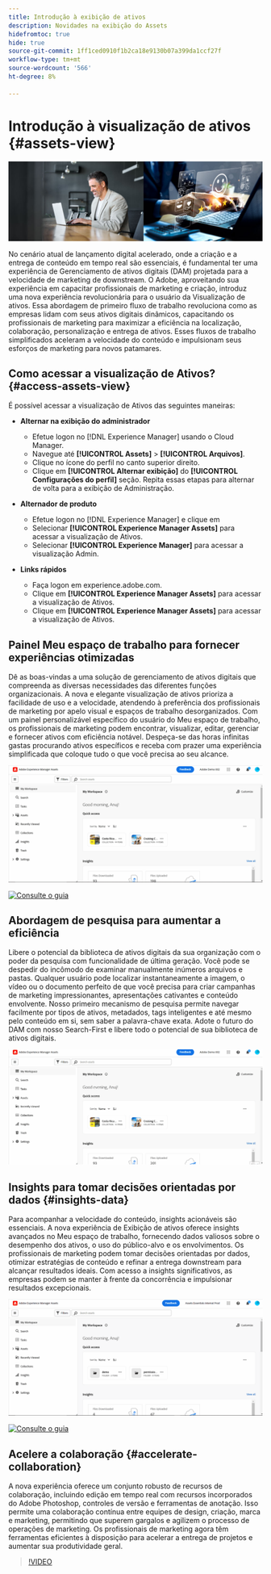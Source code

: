 ```yaml
---
title: Introdução à exibição de ativos
description: Novidades na exibição do Assets
hidefromtoc: true
hide: true
source-git-commit: 1ff1ced0910f1b2ca18e9130b07a399da1ccf27f
workflow-type: tm+mt
source-wordcount: '566'
ht-degree: 8%

---
```



# Introdução à visualização de ativos {#assets-view}

![Implantar o Assets Essentials](assets/banner-image.jpg)

No cenário atual de lançamento digital acelerado, onde a criação e a entrega de conteúdo em tempo real são essenciais, é fundamental ter uma experiência de Gerenciamento de ativos digitais (DAM) projetada para a velocidade de marketing de downstream. O Adobe, aproveitando sua experiência em capacitar profissionais de marketing e criação, introduz uma nova experiência revolucionária para o usuário da Visualização de ativos. Essa abordagem de primeiro fluxo de trabalho revoluciona como as empresas lidam com seus ativos digitais dinâmicos, capacitando os profissionais de marketing para maximizar a eficiência na localização, colaboração, personalização e entrega de ativos. Esses fluxos de trabalho simplificados aceleram a velocidade do conteúdo e impulsionam seus esforços de marketing para novos patamares.

## Como acessar a visualização de Ativos? {#access-assets-view}

É possível acessar a visualização de Ativos das seguintes maneiras:

* **Alternar na exibição do administrador**

   * Efetue logon no [!DNL Experience Manager] usando o Cloud Manager.
   * Navegue até **[!UICONTROL Assets]** > **[!UICONTROL Arquivos]**.
   * Clique no ícone do perfil no canto superior direito.
   * Clique em **[!UICONTROL Alternar exibição]** do **[!UICONTROL Configurações do perfil]** seção.
Repita essas etapas para alternar de volta para a exibição de Administração.

* **Alternador de produto**
   * Efetue logon no [!DNL Experience Manager] e clique em
   * Selecionar **[!UICONTROL Experience Manager Assets]** para acessar a visualização de Ativos.
   * Selecionar **[!UICONTROL Experience Manager]** para acessar a visualização Admin.

* **Links rápidos**
   * Faça logon em experience.adobe.com.
   * Clique em **[!UICONTROL Experience Manager Assets]** para acessar a visualização de Ativos.
   * Clique em **[!UICONTROL Experience Manager Assets]** para acessar a visualização de Ativos.


## Painel Meu espaço de trabalho para fornecer experiências otimizadas

Dê as boas-vindas a uma solução de gerenciamento de ativos digitais que compreenda as diversas necessidades das diferentes funções organizacionais. A nova e elegante visualização de ativos prioriza a facilidade de uso e a velocidade, atendendo à preferência dos profissionais de marketing por apelo visual e espaços de trabalho desorganizados. Com um painel personalizável específico do usuário do Meu espaço de trabalho, os profissionais de marketing podem encontrar, visualizar, editar, gerenciar e fornecer ativos com eficiência notável. Despeça-se das horas infinitas gastas procurando ativos específicos e receba com prazer uma experiência simplificada que coloque tudo o que você precisa ao seu alcance.

![Implantar o Assets Essentials](assets/my-workspace-demo.gif)

[![Consulte o guia](https://helpx.adobe.com/content/dam/help/en/marketing-cloud/how-to/digital-foundation/_jcr_content/main-pars/image_1250343773/see-the-guide-sm.png)](my-workspace.md)

## Abordagem de pesquisa para aumentar a eficiência

Libere o potencial da biblioteca de ativos digitais da sua organização com o poder da pesquisa com funcionalidade de última geração. Você pode se despedir do incômodo de examinar manualmente inúmeros arquivos e pastas. Qualquer usuário pode localizar instantaneamente a imagem, o vídeo ou o documento perfeito de que você precisa para criar campanhas de marketing impressionantes, apresentações cativantes e conteúdo envolvente. Nosso primeiro mecanismo de pesquisa permite navegar facilmente por tipos de ativos, metadados, tags inteligentes e até mesmo pelo conteúdo em si, sem saber a palavra-chave exata. Adote o futuro do DAM com nosso Search-First e libere todo o potencial de sua biblioteca de ativos digitais.

![Implantar o Assets Essentials](assets/search-first.gif)

## Insights para tomar decisões orientadas por dados {#insights-data}

Para acompanhar a velocidade do conteúdo, insights acionáveis são essenciais. A nova experiência de Exibição de ativos oferece insights avançados no Meu espaço de trabalho, fornecendo dados valiosos sobre o desempenho dos ativos, o uso do público-alvo e os envolvimentos. Os profissionais de marketing podem tomar decisões orientadas por dados, otimizar estratégias de conteúdo e refinar a entrega downstream para alcançar resultados ideais. Com acesso a insights significativos, as empresas podem se manter à frente da concorrência e impulsionar resultados excepcionais.

![Implantar o Assets Essentials](assets/insights-overview.gif)

[![Consulte o guia](https://helpx.adobe.com/content/dam/help/en/marketing-cloud/how-to/digital-foundation/_jcr_content/main-pars/image_1250343773/see-the-guide-sm.png)](manage-reports.md#view-live-statistics)

## Acelere a colaboração {#accelerate-collaboration}

A nova experiência oferece um conjunto robusto de recursos de colaboração, incluindo edição em tempo real com recursos incorporados do Adobe Photoshop, controles de versão e ferramentas de anotação. Isso permite uma colaboração contínua entre equipes de design, criação, marca e marketing, permitindo que superem gargalos e agilizem o processo de operações de marketing. Os profissionais de marketing agora têm ferramentas eficientes à disposição para acelerar a entrega de projetos e aumentar sua produtividade geral.

>[!VIDEO](https://video.tv.adobe.com/v/3420922)




